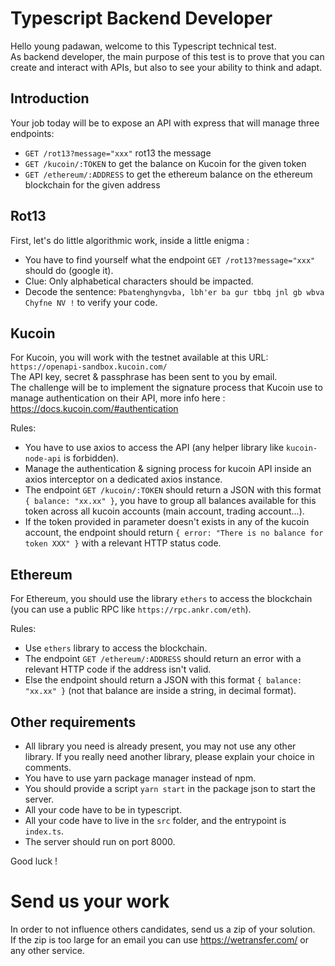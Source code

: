 # Typescript Backend Developer

Hello young padawan, welcome to this Typescript technical test.  
As backend developer, the main purpose of this test is to prove that you can create and interact with APIs, but also
to see your ability to think and adapt.

## Introduction

Your job today will be to expose an API with express that will manage three endpoints:
 - `GET /rot13?message="xxx"` rot13 the message
 - `GET /kucoin/:TOKEN` to get the balance on Kucoin for the given token
 - `GET /ethereum/:ADDRESS` to get the ethereum balance on the ethereum blockchain for the given address 

## Rot13

First, let's do little algorithmic work, inside a little enigma :
 - You have to find yourself what the endpoint `GET /rot13?message="xxx"` should do (google it).
 - Clue: Only alphabetical characters should be impacted.
 - Decode the sentence: `Pbatenghyngvba, lbh'er ba gur tbbq jnl gb wbva Chyfne NV !` to verify your code.

## Kucoin

For Kucoin, you will work with the testnet available at this URL: `https://openapi-sandbox.kucoin.com/`  
The API key, secret & passphrase has been sent to you by email.  
The challenge will be to implement the signature process that Kucoin use to manage authentication on their API,
more info here : https://docs.kucoin.com/#authentication  

Rules:
 - You have to use axios to access the API (any helper library like `kucoin-node-api` is forbidden).
 - Manage the authentication & signing process for kucoin API inside an axios interceptor on a dedicated axios instance.
 - The endpoint `GET /kucoin/:TOKEN` should return a JSON with this format `{ balance: "xx.xx" }`, you have to group all balances
   available for this token across all kucoin accounts (main account, trading account...).
 - If the token provided in parameter doesn't exists in any of the kucoin account, the endpoint should 
   return `{ error: "There is no balance for token XXX" }` with a relevant HTTP status code.
 
## Ethereum

For Ethereum, you should use the library `ethers` to access the blockchain (you can use a public RPC like `https://rpc.ankr.com/eth`).

Rules:
 - Use `ethers` library to access the blockchain.
 - The endpoint `GET /ethereum/:ADDRESS` should return an error with a relevant HTTP code if the address isn't valid.
 - Else the endpoint should return a JSON with this format `{ balance: "xx.xx" }` (not that balance are inside a string, in decimal format).

## Other requirements

- All library you need is already present, you may not use any other library. If you really need another library, please explain your choice in comments.
- You have to use yarn package manager instead of npm.
- You should provide a script `yarn start` in the package json to start the server.
- All your code have to be in typescript.
- All your code have to live in the `src` folder, and the entrypoint is `index.ts`.
- The server should run on port 8000.

Good luck !

# Send us your work

In order to not influence others candidates, send us a zip of your solution.  
If the zip is too large for an email you can use https://wetransfer.com/ or any other service.
